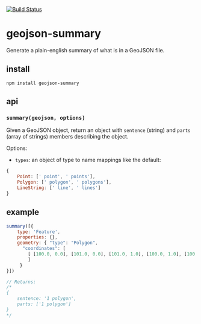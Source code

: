[![Build Status](https://travis-ci.org/mapbox/geojson-summary.png)](https://travis-ci.org/mapbox/geojson-summary)

# geojson-summary

Generate a plain-english summary of what is in a GeoJSON file.

## install

    npm install geojson-summary

## api

### `summary(geojson, options)`

Given a GeoJSON object, return an object with `sentence` (string) and
`parts` (array of strings) members describing the object.

Options:

* `types`: an object of type to name mappings like the default:

```js
{
    Point: [' point', ' points'],
    Polygon: [' polygon', ' polygons'],
    LineString: [' line', ' lines']
}
```

## example

```js
summary([{
    type: 'Feature',
    properties: {},
    geometry: { "type": "Polygon",
      "coordinates": [
        [ [100.0, 0.0], [101.0, 0.0], [101.0, 1.0], [100.0, 1.0], [100.0, 0.0] ]
        ]
     }
}])

// Returns:
/*
{
    sentence: '1 polygon',
    parts: ['1 polygon']
}
*/
```

